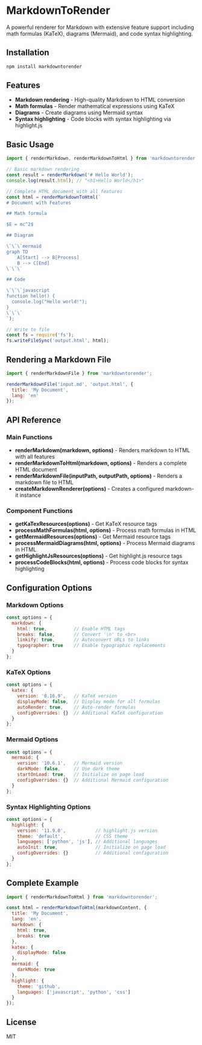 # MarkdownToRender

A powerful renderer for Markdown with extensive feature support including math formulas (KaTeX), diagrams (Mermaid), and code syntax highlighting.

## Installation

```bash
npm install markdowntorender
```

## Features

- **Markdown rendering** - High-quality Markdown to HTML conversion
- **Math formulas** - Render mathematical expressions using KaTeX
- **Diagrams** - Create diagrams using Mermaid syntax
- **Syntax highlighting** - Code blocks with syntax highlighting via highlight.js

## Basic Usage

```javascript
import { renderMarkdown, renderMarkdownToHtml } from 'markdowntorender';

// Basic markdown rendering
const result = renderMarkdown('# Hello World');
console.log(result.html); // "<h1>Hello World</h1>"

// Complete HTML document with all features
const html = renderMarkdownToHtml(`
# Document with Features

## Math formula

$E = mc^2$

## Diagram

\`\`\`mermaid
graph TD
    A[Start] --> B[Process]
    B --> C[End]
\`\`\`

## Code

\`\`\`javascript
function hello() {
  console.log("Hello world!");
}
\`\`\`
`);

// Write to file
const fs = require('fs');
fs.writeFileSync('output.html', html);
```

## Rendering a Markdown File

```javascript
import { renderMarkdownFile } from 'markdowntorender';

renderMarkdownFile('input.md', 'output.html', {
  title: 'My Document',
  lang: 'en'
});
```

## API Reference

### Main Functions

- **renderMarkdown(markdown, options)** - Renders markdown to HTML with all features
- **renderMarkdownToHtml(markdown, options)** - Renders a complete HTML document
- **renderMarkdownFile(inputPath, outputPath, options)** - Renders a markdown file to HTML
- **createMarkdownRenderer(options)** - Creates a configured markdown-it instance

### Component Functions

- **getKaTexResources(options)** - Get KaTeX resource tags
- **processMathFormulas(html, options)** - Process math formulas in HTML
- **getMermaidResources(options)** - Get Mermaid resource tags
- **processMermaidDiagrams(html, options)** - Process Mermaid diagrams in HTML
- **getHighlightJsResources(options)** - Get highlight.js resource tags
- **processCodeBlocks(html, options)** - Process code blocks for syntax highlighting

## Configuration Options

### Markdown Options

```javascript
const options = {
  markdown: {
    html: true,          // Enable HTML tags
    breaks: false,       // Convert '\n' to <br>
    linkify: true,       // Autoconvert URLs to links
    typographer: true    // Enable typographic replacements
  }
};
```

### KaTeX Options

```javascript
const options = {
  katex: {
    version: '0.16.9',   // KaTeX version
    displayMode: false,  // Display mode for all formulas
    autoRender: true,    // Auto-render formulas
    configOverrides: {}  // Additional KaTeX configuration
  }
};
```

### Mermaid Options

```javascript
const options = {
  mermaid: {
    version: '10.6.1',   // Mermaid version
    darkMode: false,     // Use dark theme
    startOnLoad: true,   // Initialize on page load
    configOverrides: {}  // Additional Mermaid configuration
  }
};
```

### Syntax Highlighting Options

```javascript
const options = {
  highlight: {
    version: '11.9.0',           // highlight.js version
    theme: 'default',            // CSS theme
    languages: ['python', 'js'], // Additional languages
    autoInit: true,              // Initialize on page load
    configOverrides: {}          // Additional configuration
  }
};
```

## Complete Example

```javascript
import { renderMarkdownToHtml } from 'markdowntorender';

const html = renderMarkdownToHtml(markdownContent, {
  title: 'My Document',
  lang: 'en',
  markdown: {
    html: true,
    breaks: true
  },
  katex: {
    displayMode: false
  },
  mermaid: {
    darkMode: true
  },
  highlight: {
    theme: 'github',
    languages: ['javascript', 'python', 'css']
  }
});
```

## License

MIT 